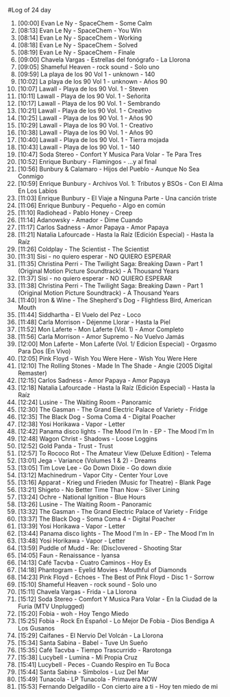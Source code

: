#Log of 24 day

1. [00:00] Evan Le Ny - SpaceChem - Some Calm
1. [08:13] Evan Le Ny - SpaceChem - You Win
1. [08:14] Evan Le Ny - SpaceChem - Working
1. [08:18] Evan Le Ny - SpaceChem - Solved
1. [08:19] Evan Le Ny - SpaceChem - Finale
1. [09:00] Chavela Vargas - Estrellas del fonógrafo - La Llorona
1. [09:05] Shameful Heaven - rock sound - Solo uno
1. [09:59] La playa de los 90 Vol 1 - unknown - 140
1. [10:02] La playa de los 90 Vol 1 - unknown - Años 90
1. [10:07] Lawall - Playa de los 90 Vol. 1 - Steven
1. [10:11] Lawall - Playa de los 90 Vol. 1 - Señorita
1. [10:17] Lawall - Playa de los 90 Vol. 1 - Sembrando
1. [10:21] Lawall - Playa de los 90 Vol. 1 - Creativo
1. [10:25] Lawall - Playa de los 90 Vol. 1 - Años 90
1. [10:29] Lawall - Playa de los 90 Vol. 1 - Creativo
1. [10:38] Lawall - Playa de los 90 Vol. 1 - Años 90
1. [10:40] Lawall - Playa de los 90 Vol. 1 - Tierra mojada
1. [10:43] Lawall - Playa de los 90 Vol. 1 - 140
1. [10:47] Soda Stereo - Confort Y Musica Para Volar - Te Para Tres
1. [10:52] Enrique Bunbury - Flamingos - ...y al final
1. [10:56] Bunbury & Calamaro - Hijos del Pueblo - Aunque No Sea Conmigo
1. [10:59] Enrique Bunbury - Archivos Vol. 1: Tributos y BSOs - Con El Alma En Los Labios
1. [11:03] Enrique Bunbury - El Viaje a Ninguna Parte - Una canción triste
1. [11:06] Enrique Bunbury - Pequeño - Algo en común
1. [11:10] Radiohead - Pablo Honey - Creep
1. [11:14] Adanowsky - Amador - Dime Cuando
1. [11:17] Carlos Sadness - Amor Papaya - Amor Papaya
1. [11:21] Natalia Lafourcade - Hasta la Raíz (Edición Especial) - Hasta la Raíz
1. [11:26] Coldplay - The Scientist - The Scientist
1. [11:31] Sisi - no quiero esperar - NO QUIERO ESPERAR
1. [11:35] Christina Perri - The Twilight Saga: Breaking Dawn - Part 1 (Original Motion Picture Soundtrack) - A Thousand Years
1. [11:37] Sisi - no quiero esperar - NO QUIERO ESPERAR
1. [11:38] Christina Perri - The Twilight Saga: Breaking Dawn - Part 1 (Original Motion Picture Soundtrack) - A Thousand Years
1. [11:40] Iron & Wine - The Shepherd's Dog - Flightless Bird, American Mouth
1. [11:44] Siddhartha - El Vuelo del Pez - Loco
1. [11:48] Carla Morrison - Déjenme Llorar - Hasta la Piel
1. [11:52] Mon Laferte - Mon Laferte (Vol. 1) - Amor Completo
1. [11:56] Carla Morrison - Amor Supremo - No Vuelvo Jamás
1. [12:00] Mon Laferte - Mon Laferte (Vol. 1/ Edicion Especial) - Orgasmo Para Dos (En Vivo)
1. [12:05] Pink Floyd - Wish You Were Here - Wish You Were Here
1. [12:10] The Rolling Stones - Made In The Shade - Angie (2005 Digital Remaster)
1. [12:15] Carlos Sadness - Amor Papaya - Amor Papaya
1. [12:18] Natalia Lafourcade - Hasta la Raíz (Edición Especial) - Hasta la Raíz
1. [12:24] Lusine - The Waiting Room - Panoramic
1. [12:30] The Gasman - The Grand Electric Palace of Variety - Fridge
1. [12:35] The Black Dog - Soma Coma 4 - Digital Poacher
1. [12:38] Yosi Horikawa - Vapor - Letter
1. [12:42] Panama disco lights - The Mood I'm In - EP - The Mood I'm In
1. [12:48] Wagon Christ - Shadows - Loose Loggins
1. [12:52] Gold Panda - Trust - Trust
1. [12:57] To Rococo Rot - The Amateur View (Deluxe Edition) - Telema
1. [13:01] Jega - Variance (Volumes 1 & 2) - Dreams
1. [13:05] Tim Love Lee - Go Down Dixie - Go down dixie
1. [13:12] Machinedrum - Vapor City - Center Your Love
1. [13:16] Apparat - Krieg und Frieden (Music for Theatre) - Blank Page
1. [13:21] Shigeto - No Better Time Than Now - Silver Lining
1. [13:24] Ochre - National Ignition - Blue Hours
1. [13:26] Lusine - The Waiting Room - Panoramic
1. [13:32] The Gasman - The Grand Electric Palace of Variety - Fridge
1. [13:37] The Black Dog - Soma Coma 4 - Digital Poacher
1. [13:39] Yosi Horikawa - Vapor - Letter
1. [13:44] Panama disco lights - The Mood I'm In - EP - The Mood I'm In
1. [13:48] Yosi Horikawa - Vapor - Letter
1. [13:59] Puddle of Mudd - Re: (Disc)overed - Shooting Star
1. [14:05] Faun - Renaissance - Iyansa
1. [14:13] Café Tacvba - Cuatro Caminos - Hoy Es
1. [14:18] Phantogram - Eyelid Movies - Mouthful of Diamonds
1. [14:23] Pink Floyd - Echoes - The Best of Pink Floyd - Disc 1 - Sorrow
1. [15:10] Shameful Heaven - rock sound - Solo uno
1. [15:11] Chavela Vargas - Frida - La Llorona
1. [15:12] Soda Stereo - Comfort Y Musica Para Volar - En la Ciudad de la Furia (MTV Unplugged)
1. [15:20] Fobia - woh - Hoy Tengo Miedo
1. [15:25] Fobia - Rock En Español - Lo Mejor De Fobia - Dios Bendiga A Los Gusanos
1. [15:29] Caifanes - El Nervio Del Volcán - La Llorona
1. [15:34] Santa Sabina - Babel - Tuve Un Sueño
1. [15:35] Café Tacvba - Tiempo Trascurrido - Rarotonga
1. [15:38] Lucybell - Lumina - Mi Propia Cruz
1. [15:41] Lucybell - Peces - Cuando Respiro en Tu Boca
1. [15:44] Santa Sabina - Símbolos - Luz Del Mar
1. [15:49] Tunacola - LP Tunacola - Primavera NOW
1. [15:53] Fernando Delgadillo - Con cierto aire a ti - Hoy ten miedo de mi
